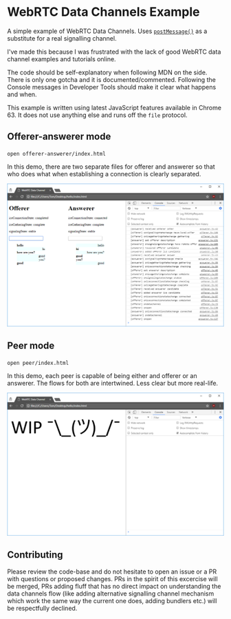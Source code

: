 # WebRTC Data Channels Example

A simple example of WebRTC Data Channels.
Uses [`postMessage()`](https://developer.mozilla.org/en-US/docs/Web/API/Window/postMessage) as a substitute for a real signalling channel.

I've made this because I was frustrated with the lack of good WebRTC data channel examples and tutorials online.

The code should be self-explanatory when following MDN on the side. There is only one gotcha and it is documented/commented. Following the Console messages in Developer Tools should make it clear what happens and when.

This example is written using latest JavaScript features available in Chrome 63. It does not use anything else and runs off the `file` protocol.

## Offerer-answerer mode

`open offerer-answerer/index.html`

In this demo, there are two separate files for offerer and answerer so that who does what when establishing a connection is clearly separated.

![A screenshot of Google Chrome running the example](offerer-answerer/screenshot.png)

## Peer mode

`open peer/index.html`

In this demo, each peer is capable of being either and offerer or an answerer. The flows for both are intertwined. Less clear but more real-life.

![A screenshot of Google Chrome running the example](peer/screenshot.png)

## Contributing

Please review the code-base and do not hesitate to open an issue or a PR with questions or proposed changes. PRs in the spirit of this excercise will be merged, PRs adding fluff that has no direct impact on understanding the data channels flow (like adding alternative signalling channel mechanism which work the same way the current one does, adding bundlers etc.) will be respectfully declined.
